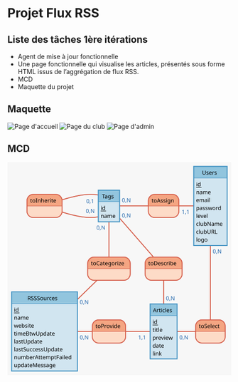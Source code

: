 # Projet Flux RSS

## Liste des tâches 1ère itérations
- Agent de mise à jour fonctionnelle
- Une page fonctionnelle qui visualise les articles, présentés sous forme HTML issus de l’aggrégation de flux RSS.
- MCD
- Maquette du projet

## Maquette
![Page d'accueil](accueil.svg)
![Page du club](club.svg)
![Page d'admin](admin.svg)



## MCD
![Model Conceptuel des Données](MCD.svg)
